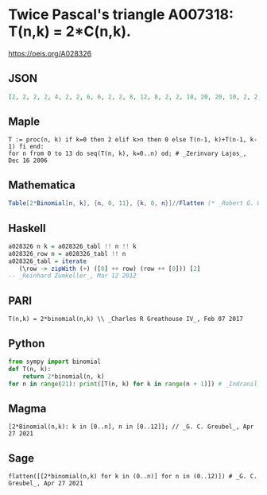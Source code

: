 # Twice Pascal's triangle A007318: T\(n,k\) \= 2\*C\(n,k\)\.
https://oeis.org/A028326
## JSON
```JSON
[2, 2, 2, 2, 4, 2, 2, 6, 6, 2, 2, 8, 12, 8, 2, 2, 10, 20, 20, 10, 2, 2, 12, 30, 40, 30, 12, 2, 2, 14, 42, 70, 70, 42, 14, 2, 2, 16, 56, 112, 140, 112, 56, 16, 2, 2, 18, 72, 168, 252, 252, 168, 72, 18, 2, 2, 20, 90, 240, 420, 504, 420, 240, 90, 20, 2, 2, 22, 110, 330, 660, 924, 924, 660, 330, 110, 22, 2]
```
## Maple
```Maple
T := proc(n, k) if k=0 then 2 elif k>n then 0 else T(n-1, k)+T(n-1, k-1) fi end:
for n from 0 to 13 do seq(T(n, k), k=0..n) od; # _Zerinvary Lajos_, Dec 16 2006
```
## Mathematica
```Mathematica
Table[2*Binomial[n, k], {n, 0, 11}, {k, 0, n}]//Flatten (* _Robert G. Wilson v_, Mar 05 2012 *)
```
## Haskell
```Haskell
a028326 n k = a028326_tabl !! n !! k
a028326_row n = a028326_tabl !! n
a028326_tabl = iterate
   (\row -> zipWith (+) ([0] ++ row) (row ++ [0])) [2]
-- _Reinhard Zumkeller_, Mar 12 2012
```
## PARI
```PARI
T(n,k) = 2*binomial(n,k) \\ _Charles R Greathouse IV_, Feb 07 2017
```
## Python
```Python
from sympy import binomial
def T(n, k):
    return 2*binomial(n, k)
for n in range(21): print([T(n, k) for k in range(n + 1)]) # _Indranil Ghosh_, Apr 29 2017
```
## Magma
```Magma
[2*Binomial(n,k): k in [0..n], n in [0..12]]; // _G. C. Greubel_, Apr 27 2021
```
## Sage
```Sage
flatten([[2*binomial(n,k) for k in (0..n)] for n in (0..12)]) # _G. C. Greubel_, Apr 27 2021
```
